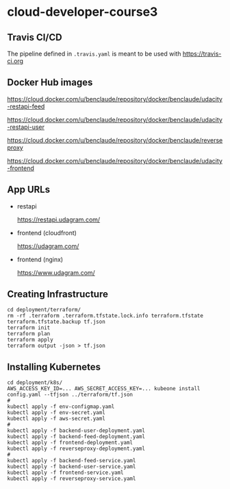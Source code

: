 # cloud-developer-course3

## Travis CI/CD

The pipeline defined in `.travis.yaml` is meant to be used with https://travis-ci.org

## Docker Hub images

https://cloud.docker.com/u/benclaude/repository/docker/benclaude/udacity-restapi-feed

https://cloud.docker.com/u/benclaude/repository/docker/benclaude/udacity-restapi-user

https://cloud.docker.com/u/benclaude/repository/docker/benclaude/reverseproxy

https://cloud.docker.com/u/benclaude/repository/docker/benclaude/udacity-frontend


## App URLs

- restapi
  
  https://restapi.udagram.com/

- frontend (cloudfront)
  
  https://udagram.com/

- frontend (nginx)

  https://www.udagram.com/


## Creating Infrastructure

```
cd deployment/terraform/
rm -rf .terraform .terraform.tfstate.lock.info terraform.tfstate terraform.tfstate.backup tf.json
terraform init
terraform plan
terraform apply
terraform output -json > tf.json
```

## Installing Kubernetes

```
cd deployment/k8s/
AWS_ACCESS_KEY_ID=... AWS_SECRET_ACCESS_KEY=... kubeone install config.yaml --tfjson ../terraform/tf.json
#
kubectl apply -f env-configmap.yaml
kubectl apply -f env-secret.yaml
kubectl apply -f aws-secret.yaml
#
kubectl apply -f backend-user-deployment.yaml
kubectl apply -f backend-feed-deployment.yaml
kubectl apply -f frontend-deployment.yaml
kubectl apply -f reverseproxy-deployment.yaml
#
kubectl apply -f backend-feed-service.yaml
kubectl apply -f backend-user-service.yaml
kubectl apply -f frontend-service.yaml
kubectl apply -f reverseproxy-service.yaml
```
